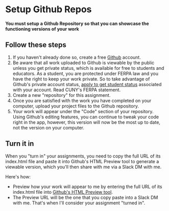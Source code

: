 # Setup Github Repos

__You must setup a Github Repository so that you can showcase the functioning versions of your work__

## Follow these steps
1. If you haven't already done so, create a free [Github](https://github.com/) account.
2. Be aware that all work uploaded to Github is viewable by the public unless you get private status, which is available for free to students and educators. As a student, you are protected under FERPA law and you have the right to keep your work private. So to take advantage of Github's private account status, [apply to get student status](https://education.github.com/discount_requests/new) associated with your account. Read CUNY's FERPA statement.
3. Create a new "repository" for this assignment.
4. Once you are satisfied with the work you have completed on your computer, upload your project files to the Github repository.
5. Your work will appear under the "Code" section of your repository. Using Github's editing features, you can continue to tweak your code right in the app, however, this version will now be the most up to date, not the version on your computer.

## Turn it in
When you "turn in" your assignments, you need to copy the full URL of its index.html file and paste it into Github's HTML Preview tool to generate a viewable version, which you'll then share with me via a Slack DM with me.

Here's how:
- Preview how your work will appear to me by entering the full URL of its index.html file into [Github's HTML Preview tool](https://htmlpreview.github.io/).
- The Preview URL will be the one that you copy paste into a Slack DM with me. That's when I'll consider your assignment "turned in".
